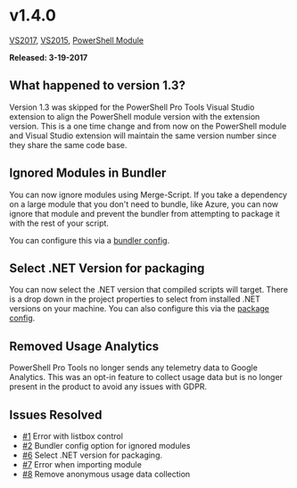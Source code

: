 # v1.4.0

[VS2017](https://marketplace.visualstudio.com/items?itemName=AdamRDriscoll.PowerShellProToolsforVisualStudio2017), [VS2015](https://marketplace.visualstudio.com/items?itemName=AdamRDriscoll.PowerShellProToolsforVisualStudio2015), [PowerShell Module](https://www.powershellgallery.com/packages/PowerShellProTools/1.4.0)  

**Released: 3-19-2017** 

## What happened to version 1.3? 

Version 1.3 was skipped for the PowerShell Pro Tools Visual Studio extension to align the PowerShell module version with the extension version. This is a one time change and from now on the PowerShell module and Visual Studio extension will maintain the same version number since they share the same code base. 

## Ignored Modules in Bundler

You can now ignore modules using Merge-Script. If you take a dependency on a large module that you don't need to bundle, like Azure, you can now ignore that module and prevent the bundler from attempting to package it with the rest of your script. 

You can configure this via a [bundler config](powershell-pro-tools-documentation/powershell-module/aboutmergescriptconfig.md). 

## Select .NET Version for packaging 

You can now select the .NET version that compiled scripts will target. There is a drop down in the project properties to select from installed .NET versions on your machine. You can also configure this via the [package config](powershell-pro-tools-documentation/powershell-module/aboutmergescriptconfig.md). 

## Removed Usage Analytics

PowerShell Pro Tools no longer sends any telemetry data to Google Analytics. This was an opt-in feature to collect usage data but is no longer present in the product to avoid any issues with GDPR. 
 
## Issues Resolved

- [\#1](https://github.com/adamdriscoll/poshprotools/issues/1) Error with listbox control
- [\#2](https://github.com/adamdriscoll/poshprotools/issues/2) Bundler config option for ignored modules
- [\#6](https://github.com/adamdriscoll/poshprotools/issues/6) Select .NET version for packaging.
- [\#7](https://github.com/adamdriscoll/poshprotools/issues/7) Error when importing module
- [\#8](https://github.com/adamdriscoll/poshprotools/issues/8) Remove anonymous usage data collection





